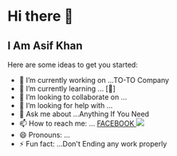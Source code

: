 # Hi there 👋 
## I Am Asif Khan
Here are some ideas to get you started:

- 🔭 I’m currently working on ...TO-TO Company
- 🌱 I’m currently learning ... [🤫]
- 👯 I’m looking to collaborate on ...
- 🤔 I’m looking for help with ...
- 💬 Ask me about ...Anything If You Need
- 📫 How to reach me: ... <a href="https://www.facebook.com/asif.khan133"> FACEBOOK </a> <a href="mailto:asifkhanjhk2@gmail.com"> <img src="https://i.postimg.cc/J0vrjXCq/2250206.png"><a/>
- 😄 Pronouns: ...
- ⚡ Fun fact: ...Don't Ending any work properly
